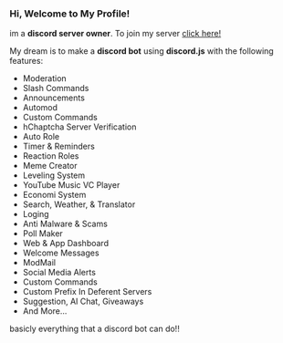 ### Hi, Welcome to My Profile!

im a **discord server owner**.
To join my server [click here!](https://community.sx9.repl.co)

My dream is to make a **discord bot** using **discord.js** with the following features:
* Moderation 
* Slash Commands
* Announcements
* Automod
* Custom Commands
* hChaptcha Server Verification
* Auto Role
* Timer & Reminders 
* Reaction Roles
* Meme Creator
* Leveling System
* YouTube Music VC Player
* Economi System
* Search, Weather, & Translator 
* Loging
* Anti Malware & Scams
* Poll Maker
* Web & App Dashboard
* Welcome Messages
* ModMail
* Social Media Alerts
* Custom Commands
* Custom Prefix In Deferent Servers
* Suggestion, AI Chat, Giveaways
* And More...

 basicly everything that a discord bot can do!!
